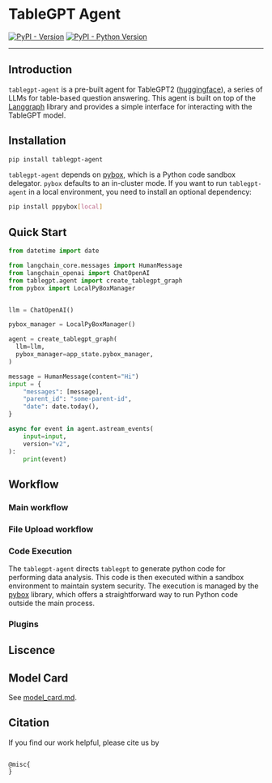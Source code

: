 # TableGPT Agent

[![PyPI - Version](https://img.shields.io/pypi/v/tablegpt-agent.svg)](https://pypi.org/project/tablegpt-agent)
[![PyPI - Python Version](https://img.shields.io/pypi/pyversions/tablegpt-agent.svg)](https://pypi.org/project/tablegpt-agent)

-----

## Introduction

`tablegpt-agent` is a pre-built agent for TableGPT2 ([huggingface](https://huggingface.co/collections/tablegpt/tablegpt2-67265071d6e695218a7e0376)), a series of LLMs for table-based question answering. This agent is built on top of the [Langgraph](https://github.com/langchain-ai/langgraph) library and provides a simple interface for interacting with the TableGPT model.

## Installation

```sh
pip install tablegpt-agent
```

`tablegpt-agent` depends on [pybox](https://github.com/edwardzjl/pybox), which is a Python code sandbox delegator. `pybox` defaults to an in-cluster mode. If you want to run `tablegpt-agent` in a local environment, you need to install an optional dependency:

```sh
pip install pppybox[local]
```

## Quick Start

```python
from datetime import date

from langchain_core.messages import HumanMessage
from langchain_openai import ChatOpenAI
from tablegpt.agent import create_tablegpt_graph
from pybox import LocalPyBoxManager


llm = ChatOpenAI()

pybox_manager = LocalPyBoxManager()

agent = create_tablegpt_graph(
  llm=llm,
  pybox_manager=app_state.pybox_manager,
)

message = HumanMessage(content="Hi")
input = {
    "messages": [message],
    "parent_id": "some-parent-id",
    "date": date.today(),
}

async for event in agent.astream_events(
    input=input,
    version="v2",
):
    print(event)
```

<!-- API reference -->

## Workflow

### Main workflow

### File Upload workflow

### Code Execution

The `tablegpt-agent` directs `tablegpt` to generate python code for performing data analysis. This code is then executed within a sandbox environment to maintain system security. The execution is managed by the [pybox](https://github.com/edwardzjl/pybox) library, which offers a straightforward way to run Python code outside the main process.

### Plugins

  <!-- vlm -->
  <!-- guard chain -->
  <!-- RAG -->
  <!-- normalization chain -->

## Liscence

## Model Card
See [model_card.md](https://huggingface.co/tablegpt/tablegpt).

## Citation

If you find our work helpful, please cite us by

```

@misc{
}

```